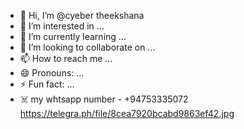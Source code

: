 - 👋 Hi, I’m @cyeber theekshana
- 👀 I’m interested in ...
- 🌱 I’m currently learning ...
- 💞️ I’m looking to collaborate on ...
- 📫 How to reach me ...
- 😄 Pronouns: ...
- ⚡ Fun fact: ...
- ☠️ my whtsapp number - +94753335072
https://telegra.ph/file/8cea7920bcabd9863ef42.jpg
<!---
cyeberadex/cyeberadex is a ✨ special ✨ repository because its `README.md` (this file) appears on your GitHub profile.
You can click the Preview link to take a look at your changes.
--->
